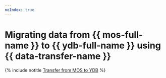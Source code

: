 ```yaml
---
noIndex: true
---
```


# Migrating data from {{ mos-full-name }} to {{ ydb-full-name }} using {{ data-transfer-name }}

{% include notitle [Transfer from MOS to YDB](../../_tutorials/dataplatform/datatransfer/opensearch-to-ydb.md) %}
